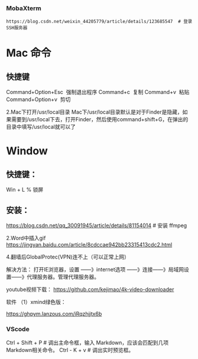 




### MobaXterm

```
https://blog.csdn.net/weixin_44205779/article/details/123685547  # 登录SSH服务器

```




# Mac 命令
## 快捷键
Command+Option+Esc   强制退出程序
Command+c    		         复制
Command+v     		         粘贴
Command+Option+v            剪切

2.Mac下打开/usr/local目录
Mac下/usr/local目录默认是对于Finder是隐藏，如果需要到/usr/local下去，打开Finder，然后使用command+shift+G，在弹出的目录中填写/usr/local就可以了



# Window 
## 快捷键：
Win + L   % 锁屏


## 安装：

https://blog.csdn.net/qq_30091945/article/details/81154014  # 安装 ffmpeg


2.Word中插入gif
https://jingyan.baidu.com/article/8cdccae942bb23315413cdc2.html




4.翻墙后GlobalProtec(VPN)连不上（可以正常上网）

解决方法：
打开IE浏览器，设置 ——》internet选项 ——》连接——》局域网设置——》代理服务器。管理代理服务器。



youtube视频下载： https://github.com/kejimao/4k-video-downloader



软件
（1）xmind绿色版：

https://ghpym.lanzous.com/iRqzhjjtx6b



### VScode
Ctrl + Shift + P     # 调出主命令框，输入 Markdown，应该会匹配到几项 Markdown相关命令。
Ctrl - K  +  v       # 调出实时预览框。











